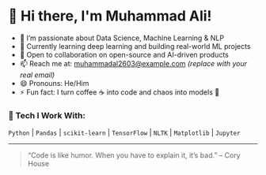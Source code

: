 # 👋 Hi there, I'm Muhammad Ali!

- 👀 I’m passionate about Data Science, Machine Learning & NLP  
- 🌱 Currently learning deep learning and building real-world ML projects  
- 💼 Open to collaboration on open-source and AI-driven products  
- 📫 Reach me at: muhammadal2603@example.com *(replace with your real email)*  
- 😄 Pronouns: He/Him  
- ⚡ Fun fact: I turn coffee ☕ into code and chaos into models 🧠  

### 🚀 Tech I Work With:
`Python` | `Pandas` | `scikit-learn` | `TensorFlow` | `NLTK` | `Matplotlib` | `Jupyter`

---

> “Code is like humor. When you have to explain it, it’s bad.” – Cory House
